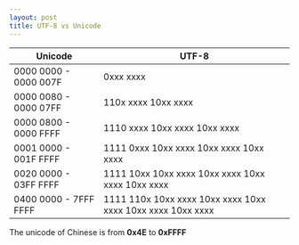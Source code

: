 ```yaml
---
layout: post
title: UTF-8 vs Unicode
---
```


Unicode               | UTF-8
----------------------|-------
0000 0000 - 0000 007F | 0xxx xxxx    
0000 0080 - 0000 07FF | 110x xxxx 10xx xxxx    
0000 0800 - 0000 FFFF | 1110 xxxx 10xx xxxx 10xx xxxx    
0001 0000 - 001F FFFF | 1111 0xxx 10xx xxxx 10xx xxxx 10xx xxxx    
0020 0000 - 03FF FFFF | 1111 10xx 10xx xxxx 10xx xxxx 10xx xxxx 10xx xxxx    
0400 0000 - 7FFF FFFF | 1111 110x 10xx xxxx 10xx xxxx 10xx xxxx 10xx xxxx 10xx xxxx    

The unicode of Chinese is from **0x4E** to **0xFFFF**

